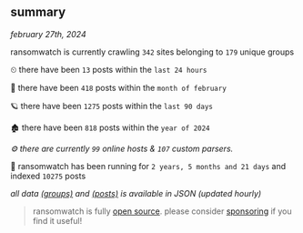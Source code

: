 
## summary
_february 27th, 2024_

ransomwatch is currently crawling `342` sites belonging to `179` unique groups

⏲ there have been `13` posts within the `last 24 hours`

🦈 there have been `418` posts within the `month of february`

🪐 there have been `1275` posts within the `last 90 days`

🏚 there have been `818` posts within the `year of 2024`

_⚙️ there are currently `99` online hosts & `107` custom parsers._

🦕 ransomwatch has been running for `2 years, 5 months and 21 days` and indexed `10275` posts

_all data  [(groups)](http://ransomwhat.telemetry.ltd/groups) and [(posts)](http://ransomwhat.telemetry.ltd/posts) is available in JSON (updated hourly)_

> ransomwatch is fully [open source](https://github.com/joshhighet/ransomwatch#ransomwatch--). please consider [sponsoring](https://github.com/sponsors/joshhighet) if you find it useful!
